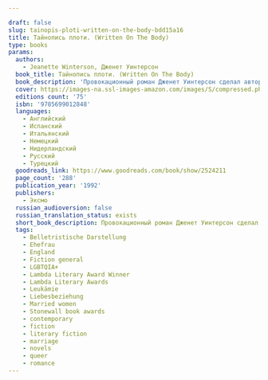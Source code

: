 ```yaml
---

draft: false
slug: tainopis-ploti-written-on-the-body-bdd15a16
title: Тайнопись плоти. (Written On The Body)
type: books
params:
  authors:
    - Jeanette Winterson, Дженет Уинтерсон
  book_title: Тайнопись плоти. (Written On The Body)
  book_description: 'Провокационный роман Дженет Уинтерсон сделал автора одним из самых популярных и противоречивых писателей Англии. У рассказчика нет ни имени, ни пола — есть лишь романтическая страсть к замужней женщине. «Тайнопись плоти» — один из самых оригинальных романов XX века — впервые публикуется на русском языке. Written on the Body is a secret code only visible in certain lights: the accumulation of a lifetime gather there. In places the palimpsest is so heavily worked that the letters feel like braille. I like to keep my body rolled away from prying eyes, never unfold too much, tell the whole story. I didn''t know that Louise would have reading hands. She has translated me into her own book.'
  cover: https://images-na.ssl-images-amazon.com/images/S/compressed.photo.goodreads.com/books/1203534997i/2524211.jpg
  editions count: '75'
  isbn: '9785699012848'
  languages:
    - Английский
    - Испанский
    - Итальянский
    - Немецкий
    - Нидерландский
    - Русский
    - Турецкий
  goodreads_link: https://www.goodreads.com/book/show/2524211
  page_count: '288'
  publication_year: '1992'
  publishers:
    - Эксмо
  russian_audioversion: false
  russian_translation_status: exists
  short_book_description: Провокационный роман Дженет Уинтерсон сделал автора одним из самых популярных и противоречивых писателей Англии. У рассказчика нет ни имени, ни пола — есть лишь романтическая страсть к замужней женщине…
  tags:
    - Belletristische Darstellung
    - Ehefrau
    - England
    - Fiction general
    - LGBTQIA+
    - Lambda Literary Award Winner
    - Lambda Literary Awards
    - Leukämie
    - Liebesbeziehung
    - Married women
    - Stonewall book awards
    - contemporary
    - fiction
    - literary fiction
    - marriage
    - novels
    - queer
    - romance
---
```

